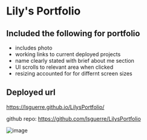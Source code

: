 # Lily's Portfolio

## Included the following for portfolio
* includes photo
* working links to current deployed projects
* name clearly stated with brief about me section
* UI scrolls to relevant area when clicked
* resizing accounted for for differnt screen sizes


## Deployed url

https://lsguerre.github.io/LilysPortfolio/

github repo:
https://github.com/lsguerre/LilysPortfolio

![image](https://user-images.githubusercontent.com/88417140/137612126-568ee448-07bb-463c-ad6a-35255ebbc46e.png)
